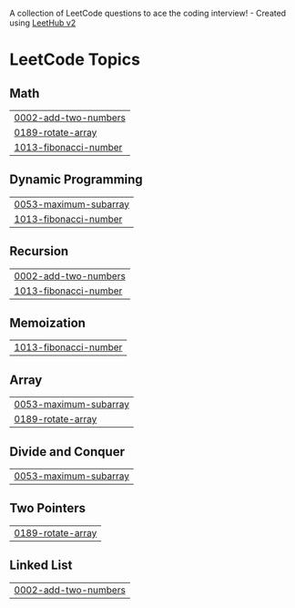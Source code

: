 A collection of LeetCode questions to ace the coding interview! - Created using [LeetHub v2](https://github.com/arunbhardwaj/LeetHub-2.0)
<!---LeetCode Topics Start-->
# LeetCode Topics
## Math
|  |
| ------- |
| [0002-add-two-numbers](https://github.com/amanpandey45/leetcode/tree/master/0002-add-two-numbers) |
| [0189-rotate-array](https://github.com/amanpandey45/leetcode/tree/master/0189-rotate-array) |
| [1013-fibonacci-number](https://github.com/amanpandey45/leetcode/tree/master/1013-fibonacci-number) |
## Dynamic Programming
|  |
| ------- |
| [0053-maximum-subarray](https://github.com/amanpandey45/leetcode/tree/master/0053-maximum-subarray) |
| [1013-fibonacci-number](https://github.com/amanpandey45/leetcode/tree/master/1013-fibonacci-number) |
## Recursion
|  |
| ------- |
| [0002-add-two-numbers](https://github.com/amanpandey45/leetcode/tree/master/0002-add-two-numbers) |
| [1013-fibonacci-number](https://github.com/amanpandey45/leetcode/tree/master/1013-fibonacci-number) |
## Memoization
|  |
| ------- |
| [1013-fibonacci-number](https://github.com/amanpandey45/leetcode/tree/master/1013-fibonacci-number) |
## Array
|  |
| ------- |
| [0053-maximum-subarray](https://github.com/amanpandey45/leetcode/tree/master/0053-maximum-subarray) |
| [0189-rotate-array](https://github.com/amanpandey45/leetcode/tree/master/0189-rotate-array) |
## Divide and Conquer
|  |
| ------- |
| [0053-maximum-subarray](https://github.com/amanpandey45/leetcode/tree/master/0053-maximum-subarray) |
## Two Pointers
|  |
| ------- |
| [0189-rotate-array](https://github.com/amanpandey45/leetcode/tree/master/0189-rotate-array) |
## Linked List
|  |
| ------- |
| [0002-add-two-numbers](https://github.com/amanpandey45/leetcode/tree/master/0002-add-two-numbers) |
<!---LeetCode Topics End-->